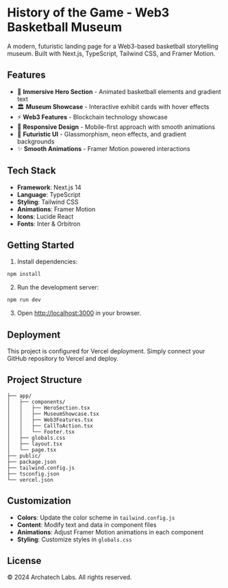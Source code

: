 # History of the Game - Web3 Basketball Museum

A modern, futuristic landing page for a Web3-based basketball storytelling museum. Built with Next.js, TypeScript, Tailwind CSS, and Framer Motion.

## Features

- 🏀 **Immersive Hero Section** - Animated basketball elements and gradient text
- 🏛️ **Museum Showcase** - Interactive exhibit cards with hover effects
- ⚡ **Web3 Features** - Blockchain technology showcase
- 📱 **Responsive Design** - Mobile-first approach with smooth animations
- 🎨 **Futuristic UI** - Glassmorphism, neon effects, and gradient backgrounds
- ✨ **Smooth Animations** - Framer Motion powered interactions

## Tech Stack

- **Framework**: Next.js 14
- **Language**: TypeScript
- **Styling**: Tailwind CSS
- **Animations**: Framer Motion
- **Icons**: Lucide React
- **Fonts**: Inter & Orbitron

## Getting Started

1. Install dependencies:
```bash
npm install
```

2. Run the development server:
```bash
npm run dev
```

3. Open [http://localhost:3000](http://localhost:3000) in your browser.

## Deployment

This project is configured for Vercel deployment. Simply connect your GitHub repository to Vercel and deploy.

## Project Structure

```
├── app/
│   ├── components/
│   │   ├── HeroSection.tsx
│   │   ├── MuseumShowcase.tsx
│   │   ├── Web3Features.tsx
│   │   ├── CallToAction.tsx
│   │   └── Footer.tsx
│   ├── globals.css
│   ├── layout.tsx
│   └── page.tsx
├── public/
├── package.json
├── tailwind.config.js
├── tsconfig.json
└── vercel.json
```

## Customization

- **Colors**: Update the color scheme in `tailwind.config.js`
- **Content**: Modify text and data in component files
- **Animations**: Adjust Framer Motion animations in each component
- **Styling**: Customize styles in `globals.css`

## License

© 2024 Archatech Labs. All rights reserved.
